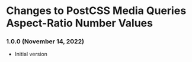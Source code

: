 # Changes to PostCSS Media Queries Aspect-Ratio Number Values

### 1.0.0 (November 14, 2022)

- Initial version
